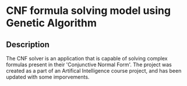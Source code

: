 # CNF formula solving model using Genetic Algorithm

## Description

The CNF solver is an application that is capable of solving complex formulas present in their 'Conjunctive Normal Form'. The project was created as a part of an Artifical Intelligence course project, and has been updated with some imporvements.
